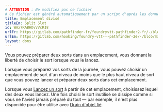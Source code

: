 ```yaml
---
# ATTENTION : Ne modifiez pas ce fichier
# Ce fichier est généré automatiquement par un script d'après les données du module Foundry VTT officiel et de sa traduction
title: Emplacement divisé
titleEn: Split Slot
id: WAx7RABHDvVVcRI8
urlFr: https://gitlab.com/pathfinder-fr/foundryvtt-pathfinder2-fr/-/blob/master/data/feats/WAx7RABHDvVVcRI8.htm
urlEn: https://gitlab.com/hooking/foundry-vtt---pathfinder-2e/-/blob/master/packs/data/feats.db/split-slot.json
layout: dons
---
```

Vous pouvez préparer deux sorts dans un emplacement, vous donnant la liberté de choisir le sort lorsque vous le lancez.

Lorsque vous préparez vos sorts de la journée, vous pouvez choisir un emplacement de sort d'un niveau de moins que le plus haut niveau de sort que vous pouvez lancer et préparer deux sorts dans cet emplacement.

Lorsque vous [Lancez un sort](../actions/lancer-un-sort.html) à partir de cet emplacement, choisissez lequel des deux vous lancez. Une fois choisi le sort inutilisé se dissipe comme si vous ne l'aviez jamais préparé du tout — par exemple, il n'est plus disponible pour être utilisé avec [Drain d'objet lié](../actions/drain-d-objet-lié.html).
